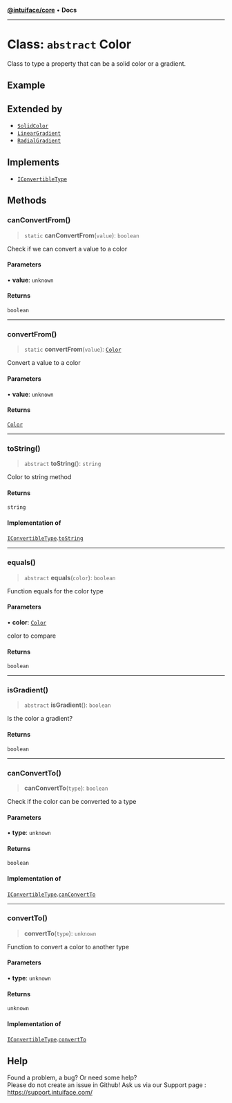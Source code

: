 [**@intuiface/core**](../README.md) • **Docs**

***

# Class: `abstract` Color

Class to type a property that can be a solid color or a gradient.

## Example

## Extended by

- [`SolidColor`](SolidColor.md)
- [`LinearGradient`](LinearGradient.md)
- [`RadialGradient`](RadialGradient.md)

## Implements

- [`IConvertibleType`](../interfaces/IConvertibleType.md)

## Methods

### canConvertFrom()

> `static` **canConvertFrom**(`value`): `boolean`

Check if we can convert a value to a color

#### Parameters

• **value**: `unknown`

#### Returns

`boolean`

***

### convertFrom()

> `static` **convertFrom**(`value`): [`Color`](Color.md)

Convert a value to a color

#### Parameters

• **value**: `unknown`

#### Returns

[`Color`](Color.md)

***

### toString()

> `abstract` **toString**(): `string`

Color to string method

#### Returns

`string`

#### Implementation of

[`IConvertibleType`](../interfaces/IConvertibleType.md).[`toString`](../interfaces/IConvertibleType.md#tostring)

***

### equals()

> `abstract` **equals**(`color`): `boolean`

Function equals for the color type

#### Parameters

• **color**: [`Color`](Color.md)

color to compare

#### Returns

`boolean`

***

### isGradient()

> `abstract` **isGradient**(): `boolean`

Is the color a gradient?

#### Returns

`boolean`

***

### canConvertTo()

> **canConvertTo**(`type`): `boolean`

Check if the color can be converted to a type

#### Parameters

• **type**: `unknown`

#### Returns

`boolean`

#### Implementation of

[`IConvertibleType`](../interfaces/IConvertibleType.md).[`canConvertTo`](../interfaces/IConvertibleType.md#canconvertto)

***

### convertTo()

> **convertTo**(`type`): `unknown`

Function to convert a color to another type

#### Parameters

• **type**: `unknown`

#### Returns

`unknown`

#### Implementation of

[`IConvertibleType`](../interfaces/IConvertibleType.md).[`convertTo`](../interfaces/IConvertibleType.md#convertto)


## Help
Found a problem, a bug? Or need some help?  
Please do not create an issue in Github! Ask us via our Support page : https://support.intuiface.com/